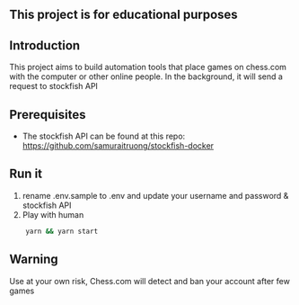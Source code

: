 ## This project is for educational purposes

## Introduction
This project aims to build automation tools that place games on chess.com with the computer or other online people.  In the background, it will send a request to stockfish API 
## Prerequisites
- The stockfish API can be found at this repo: https://github.com/samuraitruong/stockfish-docker


## Run  it 

1. rename .env.sample to .env and update your username and password & stockfish API
2. Play with human
```sh
    yarn && yarn start

```


## Warning

Use at your own risk, Chess.com will detect and ban your account after few games